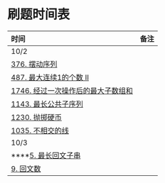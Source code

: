 # 刷题时间表

| 时间 | 备注 |
| :--- | :--- |
| 10/2 |  |
| [376. 摆动序列](../data-structure-1/untitled-4.md) |  |
| [487. 最大连续1的个数 II](../data-structure-1/487.-zui-da-lian-xu-1-de-ge-shu-ii.md) |  |
| [1746. 经过一次操作后的最大子数组和](../data-structure-1/1746.-jing-guo-yi-ci-cao-zuo-hou-de-zui-da-zi-shu-zu-he.md) |  |
| [1143. 最长公共子序列](../data-structure-1/1143.-zui-chang-gong-gong-zi-xu-lie.md) |  |
| [1230. 抛掷硬币](../data-structure-1/1230.-pao-zhi-ying-bi.md) |  |
| [1035. 不相交的线](../data-structure-1/1035.-bu-xiang-jiao-de-xian.md) |  |
| 10/3 |  |
| \*\*\*\*[5. 最长回文子串](../data-structure-1/5.-zui-chang-hui-wen-zi-chuan.md) |  |
| [9. 回文数](../data-structure-1/9.-hui-wen-shu.md) |  |



